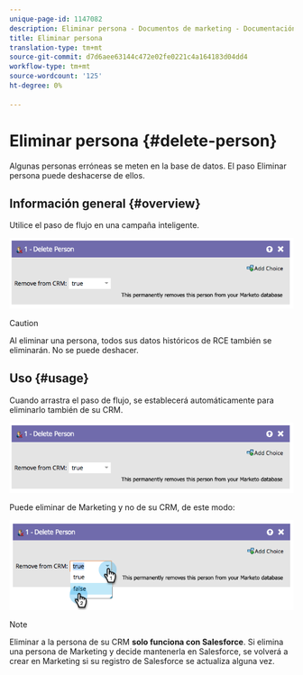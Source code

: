 ```yaml
---
unique-page-id: 1147082
description: Eliminar persona - Documentos de marketing - Documentación del producto
title: Eliminar persona
translation-type: tm+mt
source-git-commit: d7d6aee63144c472e02fe0221c4a164183d04dd4
workflow-type: tm+mt
source-wordcount: '125'
ht-degree: 0%

---
```



# Eliminar persona {#delete-person}

Algunas personas erróneas se meten en la base de datos. El paso Eliminar persona puede deshacerse de ellos.

## Información general {#overview}

Utilice el paso de flujo en una campaña inteligente.

![](assets/one-4.png)

>[!CAUTION]
>
>Al eliminar una persona, todos sus datos históricos de RCE también se eliminarán. No se puede deshacer.

## Uso {#usage}

Cuando arrastra el paso de flujo, se establecerá automáticamente para eliminarlo también de su CRM.

![](assets/two-4.png)

Puede eliminar de Marketing y no de su CRM, de este modo:

![](assets/three-3.png)

>[!NOTE]
>
>Eliminar a la persona de su CRM **solo funciona con Salesforce**. Si elimina una persona de Marketing y decide mantenerla en Salesforce, se volverá a crear en Marketing si su registro de Salesforce se actualiza alguna vez.

